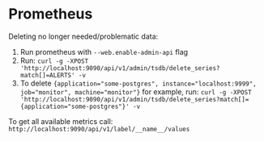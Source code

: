 # Prometheus

Deleting no longer needed/problematic data:
1. Run prometheus with `--web.enable-admin-api` flag
2. Run: `curl -g -XPOST 'http://localhost:9090/api/v1/admin/tsdb/delete_series?match[]=ALERTS' -v`
3. To delete `{application="some-postgres", instance="localhost:9999", job="monitor", machine="monitor"}` for example, run: `curl -g -XPOST 'http://localhost:9090/api/v1/admin/tsdb/delete_series?match[]={application="some-postgres"}' -v`

To get all available metrics call: `http://localhost:9090/api/v1/label/__name__/values`